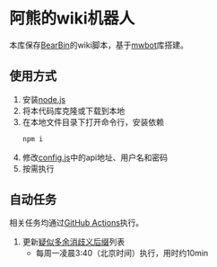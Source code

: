# 阿熊的wiki机器人

本库保存[BearBin](https://zh.moegirl.org.cn/User:BearBin)的wiki脚本，基于[mwbot](https://github.com/gesinn-it-pub/mwbot)库搭建。

## 使用方式

1. 安装[node.js](https://nodejs.org)
2. 将本代码库克隆或下载到本地
3. 在本地文件目录下打开命令行，安装依赖
   ```bash
   npm i
   ```
4. 修改[config.js](./config/config.js)中的api地址、用户名和密码
5. 按需执行

## 自动任务

相关任务均通过[GitHub Actions](https://github.com/BearBin1215/WikiBot/actions)执行。

1. 更新[疑似多余消歧义后缀](https://zh.moegirl.org.cn/_?curid=571484)列表
    - 每周一凌晨3:40（北京时间）执行，用时约10min